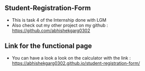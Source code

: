 ## Student-Registration-Form
- This is task 4 of the Internship done with LGM
- Also check out my other project on my github : https://github.com/abhishekgarg0302
## Link for the functional page
- You can have a look a look on the calculator with the link :  https://abhishekgarg0302.github.io/student-registration-form/